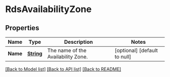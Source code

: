 # RdsAvailabilityZone
## Properties

Name | Type | Description | Notes
------------ | ------------- | ------------- | -------------
**Name** | [**String**](string.md) | The name of the Availability Zone. | [optional] [default to null]

[[Back to Model list]](../README.md#documentation-for-models) [[Back to API list]](../README.md#documentation-for-api-endpoints) [[Back to README]](../README.md)

